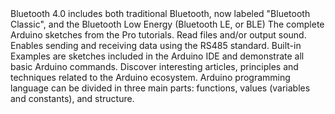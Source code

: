 <EssentialsColumn title="First Steps">
    <!---
    <EssentialElement link="/tutorials/edge-control/ec-ard-gs" title="Quickstart Guide" type="getting-started">
        A quick guide to installing your board with the Arduino IDE.
    </EssentialElement>
    -->
</EssentialsColumn>

<EssentialsColumn title="Suggested Libraries">
    <EssentialElement link="https://www.arduino.cc/en/Reference/ArduinoBLE" title="Arduino BLE" type="library">
            Bluetooth 4.0 includes both traditional Bluetooth, now labeled "Bluetooth Classic", and the Bluetooth Low Energy (Bluetooth LE, or BLE)     
    </EssentialElement>
    <EssentialElement link="https://github.com/arduino-libraries/Arduino_Pro_Tutorials" title="Arduino Pro Tutorials" type="library">
            The complete Arduino sketches from the Pro tutorials.     
    </EssentialElement>
    <EssentialElement link="https://www.arduino.cc/en/reference/audio" title="Arduino Audio library" type="library">
            Read files and/or output sound.
    </EssentialElement>
    <EssentialElement link="https://www.arduino.cc/en/Reference/ArduinoRS485" title="Arduino RS485 library" type="library">        
            Enables sending and receiving data using the RS485 standard.
    </EssentialElement>
</EssentialsColumn>

<EssentialsColumn title="Arduino Basics">
    <EssentialElement link="https://www.arduino.cc/en/Tutorial/BuiltInExamples" title="Built-in Examples" type="resource">
        Built-in Examples are sketches included in the Arduino IDE and demonstrate all basic Arduino commands. 
    </EssentialElement>
    <EssentialElement link="/learn" title="Learn" type="resource">
        Discover interesting articles, principles and techniques related to the Arduino ecosystem.
    </EssentialElement>
    <EssentialElement link="https://www.arduino.cc/reference/en/" title="Language Reference" type="resource">
        Arduino programming language can be divided in three main parts: functions, values (variables and constants), and structure.
    </EssentialElement>
</EssentialsColumn>